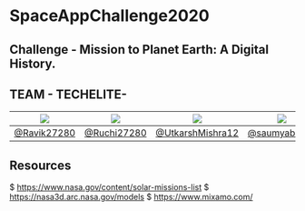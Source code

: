 # SpaceAppChallenge2020
## Challenge -  Mission to Planet Earth: A Digital History.
## TEAM - TECHELITE-

[![](https://avatars3.githubusercontent.com/u/47824408?v=4&s=80)](https://github.com/Ravik27280) | [![](https://avatars3.githubusercontent.com/u/65845928?v=4&s=80)](https://github.com/Ruchi27280) | [![](https://avatars3.githubusercontent.com/u/67385503?v=4&s=80)](https://github.com/UtkarshMishra12) | [![](https://avatars3.githubusercontent.com/u/51361448?v=4&s=80)](https://github.com/saumyabathla) | [![](https://avatars3.githubusercontent.com/u/51362179?v=4&s=80)](https://github.com/muskaanmittal)
-|-|-|-|-
 [@Ravik27280](https://github.com/Ravik27280) | [@Ruchi27280](https://github.com/Ruchi27280) | [@UtkarshMishra12](https://github.com/UtkarshMishra12) | [@saumyabathla](https://github.com/saumyabathla) | [@muskaanmittal](https://github.com/muskaanmittal)

## Resources
$ https://www.nasa.gov/content/solar-missions-list
$ https://nasa3d.arc.nasa.gov/models
$ https://www.mixamo.com/
